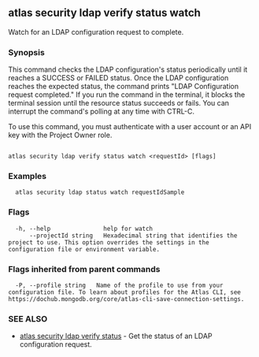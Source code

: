 ## atlas security ldap verify status watch

Watch for an LDAP configuration request to complete.


### Synopsis

This command checks the LDAP configuration's status periodically until it reaches a SUCCESS or FAILED status. 
Once the LDAP configuration reaches the expected status, the command prints "LDAP Configuration request completed."
If you run the command in the terminal, it blocks the terminal session until the resource status succeeds or fails.
You can interrupt the command's polling at any time with CTRL-C.

To use this command, you must authenticate with a user account or an API key with the Project Owner role.



```

atlas security ldap verify status watch <requestId> [flags]
```

### Examples

```
  atlas security ldap status watch requestIdSample
```


### Flags

```
  -h, --help               help for watch
      --projectId string   Hexadecimal string that identifies the project to use. This option overrides the settings in the configuration file or environment variable.

```


### Flags inherited from parent commands

```
  -P, --profile string   Name of the profile to use from your configuration file. To learn about profiles for the Atlas CLI, see https://dochub.mongodb.org/core/atlas-cli-save-connection-settings.

```

### SEE ALSO


* [atlas security ldap verify status](atlas_security_ldap_verify_status.md)	- Get the status of an LDAP configuration request.



